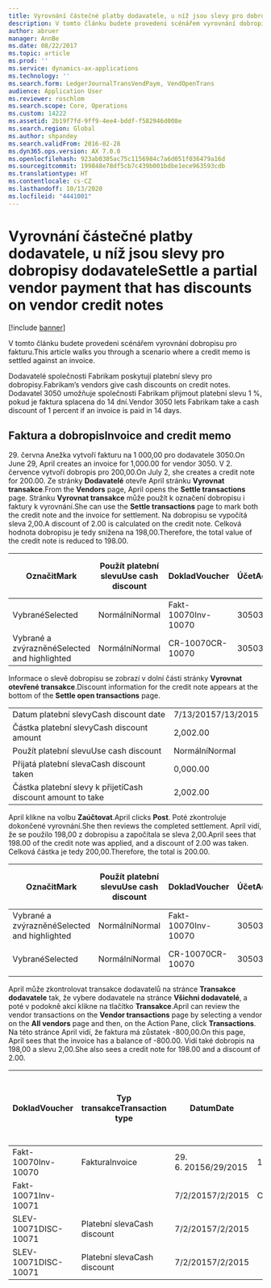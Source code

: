 ```yaml
---
title: Vyrovnání částečné platby dodavatele, u níž jsou slevy pro dobropisy dodavatele
description: V tomto článku budete provedeni scénářem vyrovnání dobropisu pro fakturu.
author: abruer
manager: AnnBe
ms.date: 08/22/2017
ms.topic: article
ms.prod: ''
ms.service: dynamics-ax-applications
ms.technology: ''
ms.search.form: LedgerJournalTransVendPaym, VendOpenTrans
audience: Application User
ms.reviewer: roschlom
ms.search.scope: Core, Operations
ms.custom: 14222
ms.assetid: 2b19f7fd-9ff9-4ee4-bddf-f582946d008e
ms.search.region: Global
ms.author: shpandey
ms.search.validFrom: 2016-02-28
ms.dyn365.ops.version: AX 7.0.0
ms.openlocfilehash: 923ab0305ac75c1156984c7a6d051f036479a16d
ms.sourcegitcommit: 199848e78df5cb7c439b001bdbe1ece963593cdb
ms.translationtype: HT
ms.contentlocale: cs-CZ
ms.lasthandoff: 10/13/2020
ms.locfileid: "4441001"
---
```

# <a name="settle-a-partial-vendor-payment-that-has-discounts-on-vendor-credit-notes"></a><span data-ttu-id="9e55b-103">Vyrovnání částečné platby dodavatele, u níž jsou slevy pro dobropisy dodavatele</span><span class="sxs-lookup"><span data-stu-id="9e55b-103">Settle a partial vendor payment that has discounts on vendor credit notes</span></span>

[!include [banner](../includes/banner.md)]

<span data-ttu-id="9e55b-104">V tomto článku budete provedeni scénářem vyrovnání dobropisu pro fakturu.</span><span class="sxs-lookup"><span data-stu-id="9e55b-104">This article walks you through a scenario where a credit memo is settled against an invoice.</span></span>

<span data-ttu-id="9e55b-105">Dodavatelé společnosti Fabrikam poskytují platební slevy pro dobropisy.</span><span class="sxs-lookup"><span data-stu-id="9e55b-105">Fabrikam’s vendors give cash discounts on credit notes.</span></span> <span data-ttu-id="9e55b-106">Dodavatel 3050 umožňuje společnosti Fabrikam přijmout platební slevu 1 %, pokud je faktura splacena do 14 dní.</span><span class="sxs-lookup"><span data-stu-id="9e55b-106">Vendor 3050 lets Fabrikam take a cash discount of 1 percent if an invoice is paid in 14 days.</span></span>

## <a name="invoice-and-credit-memo"></a><span data-ttu-id="9e55b-107">Faktura a dobropis</span><span class="sxs-lookup"><span data-stu-id="9e55b-107">Invoice and credit memo</span></span>
<span data-ttu-id="9e55b-108">29. června Anežka vytvoří fakturu na 1 000,00 pro dodavatele 3050.</span><span class="sxs-lookup"><span data-stu-id="9e55b-108">On June 29, April creates an invoice for 1,000.00 for vendor 3050.</span></span> <span data-ttu-id="9e55b-109">V 2. července vytvoří dobropis pro 200,00.</span><span class="sxs-lookup"><span data-stu-id="9e55b-109">On July 2, she creates a credit note for 200.00.</span></span> <span data-ttu-id="9e55b-110">Ze stránky **Dodavatelé** otevře April stránku **Vyrovnat transakce**.</span><span class="sxs-lookup"><span data-stu-id="9e55b-110">From the **Vendors** page, April opens the **Settle transactions** page.</span></span> <span data-ttu-id="9e55b-111">Stránku **Vyrovnat transakce** může použít k označení dobropisu i faktury k vyrovnání.</span><span class="sxs-lookup"><span data-stu-id="9e55b-111">She can use the **Settle transactions** page to mark both the credit note and the invoice for settlement.</span></span> <span data-ttu-id="9e55b-112">Na dobropisu se vypočítá sleva 2,00.</span><span class="sxs-lookup"><span data-stu-id="9e55b-112">A discount of 2.00 is calculated on the credit note.</span></span> <span data-ttu-id="9e55b-113">Celková hodnota dobropisu je tedy snížena na 198,00.</span><span class="sxs-lookup"><span data-stu-id="9e55b-113">Therefore, the total value of the credit note is reduced to 198.00.</span></span>

| <span data-ttu-id="9e55b-114">Označit</span><span class="sxs-lookup"><span data-stu-id="9e55b-114">Mark</span></span>                     | <span data-ttu-id="9e55b-115">Použít platební slevu</span><span class="sxs-lookup"><span data-stu-id="9e55b-115">Use cash discount</span></span> | <span data-ttu-id="9e55b-116">Doklad</span><span class="sxs-lookup"><span data-stu-id="9e55b-116">Voucher</span></span>   | <span data-ttu-id="9e55b-117">Účet</span><span class="sxs-lookup"><span data-stu-id="9e55b-117">Account</span></span> | <span data-ttu-id="9e55b-118">Datum</span><span class="sxs-lookup"><span data-stu-id="9e55b-118">Date</span></span>      | <span data-ttu-id="9e55b-119">Datum splatnosti</span><span class="sxs-lookup"><span data-stu-id="9e55b-119">Due date</span></span>  | <span data-ttu-id="9e55b-120">Faktura</span><span class="sxs-lookup"><span data-stu-id="9e55b-120">Invoice</span></span> | <span data-ttu-id="9e55b-121">Částka v měně transakce</span><span class="sxs-lookup"><span data-stu-id="9e55b-121">Amount in transaction currency</span></span> | <span data-ttu-id="9e55b-122">Měna</span><span class="sxs-lookup"><span data-stu-id="9e55b-122">Currency</span></span> | <span data-ttu-id="9e55b-123">Částka k vyrovnání</span><span class="sxs-lookup"><span data-stu-id="9e55b-123">Amount to settle</span></span> |
|--------------------------|-------------------|-----------|---------|-----------|-----------|---------|--------------------------------|----------|------------------|
| <span data-ttu-id="9e55b-124">Vybrané</span><span class="sxs-lookup"><span data-stu-id="9e55b-124">Selected</span></span>                 | <span data-ttu-id="9e55b-125">Normální</span><span class="sxs-lookup"><span data-stu-id="9e55b-125">Normal</span></span>            | <span data-ttu-id="9e55b-126">Fakt-10070</span><span class="sxs-lookup"><span data-stu-id="9e55b-126">Inv-10070</span></span> | <span data-ttu-id="9e55b-127">3050</span><span class="sxs-lookup"><span data-stu-id="9e55b-127">3050</span></span>    | <span data-ttu-id="9e55b-128">29. 6. 2015</span><span class="sxs-lookup"><span data-stu-id="9e55b-128">6/29/2015</span></span> | <span data-ttu-id="9e55b-129">7/29/2015</span><span class="sxs-lookup"><span data-stu-id="9e55b-129">7/29/2015</span></span> | <span data-ttu-id="9e55b-130">10070</span><span class="sxs-lookup"><span data-stu-id="9e55b-130">10070</span></span>   | <span data-ttu-id="9e55b-131">-1 000,00</span><span class="sxs-lookup"><span data-stu-id="9e55b-131">-1,000.00</span></span>                      | <span data-ttu-id="9e55b-132">USD</span><span class="sxs-lookup"><span data-stu-id="9e55b-132">USD</span></span>      | <span data-ttu-id="9e55b-133">-990,00</span><span class="sxs-lookup"><span data-stu-id="9e55b-133">-990.00</span></span>          |
| <span data-ttu-id="9e55b-134">Vybrané a zvýrazněné</span><span class="sxs-lookup"><span data-stu-id="9e55b-134">Selected and highlighted</span></span> | <span data-ttu-id="9e55b-135">Normální</span><span class="sxs-lookup"><span data-stu-id="9e55b-135">Normal</span></span>            | <span data-ttu-id="9e55b-136">CR-10070</span><span class="sxs-lookup"><span data-stu-id="9e55b-136">CR-10070</span></span>  | <span data-ttu-id="9e55b-137">3050</span><span class="sxs-lookup"><span data-stu-id="9e55b-137">3050</span></span>    | <span data-ttu-id="9e55b-138">7/2/2015</span><span class="sxs-lookup"><span data-stu-id="9e55b-138">7/2/2015</span></span>  | <span data-ttu-id="9e55b-139">7/29/2015</span><span class="sxs-lookup"><span data-stu-id="9e55b-139">7/29/2015</span></span> |         | <span data-ttu-id="9e55b-140">200,00</span><span class="sxs-lookup"><span data-stu-id="9e55b-140">200.00</span></span>                         | <span data-ttu-id="9e55b-141">USD</span><span class="sxs-lookup"><span data-stu-id="9e55b-141">USD</span></span>      | <span data-ttu-id="9e55b-142">198,00</span><span class="sxs-lookup"><span data-stu-id="9e55b-142">198.00</span></span>           |

<span data-ttu-id="9e55b-143">Informace o slevě dobropisu se zobrazí v dolní části stránky **Vyrovnat otevřené transakce**.</span><span class="sxs-lookup"><span data-stu-id="9e55b-143">Discount information for the credit note appears at the bottom of the **Settle open transactions** page.</span></span>

|                              |           |
|------------------------------|-----------|
| <span data-ttu-id="9e55b-144">Datum platební slevy</span><span class="sxs-lookup"><span data-stu-id="9e55b-144">Cash discount date</span></span>           | <span data-ttu-id="9e55b-145">7/13/2015</span><span class="sxs-lookup"><span data-stu-id="9e55b-145">7/13/2015</span></span> |
| <span data-ttu-id="9e55b-146">Částka platební slevy</span><span class="sxs-lookup"><span data-stu-id="9e55b-146">Cash discount amount</span></span>         | <span data-ttu-id="9e55b-147">2,00</span><span class="sxs-lookup"><span data-stu-id="9e55b-147">2.00</span></span>      |
| <span data-ttu-id="9e55b-148">Použít platební slevu</span><span class="sxs-lookup"><span data-stu-id="9e55b-148">Use cash discount</span></span>            | <span data-ttu-id="9e55b-149">Normální</span><span class="sxs-lookup"><span data-stu-id="9e55b-149">Normal</span></span>    |
| <span data-ttu-id="9e55b-150">Přijatá platební sleva</span><span class="sxs-lookup"><span data-stu-id="9e55b-150">Cash discount taken</span></span>          | <span data-ttu-id="9e55b-151">0,00</span><span class="sxs-lookup"><span data-stu-id="9e55b-151">0.00</span></span>      |
| <span data-ttu-id="9e55b-152">Částka platební slevy k přijetí</span><span class="sxs-lookup"><span data-stu-id="9e55b-152">Cash discount amount to take</span></span> | <span data-ttu-id="9e55b-153">2,00</span><span class="sxs-lookup"><span data-stu-id="9e55b-153">2.00</span></span>      |

<span data-ttu-id="9e55b-154">April klikne na volbu **Zaúčtovat**.</span><span class="sxs-lookup"><span data-stu-id="9e55b-154">April clicks **Post**.</span></span> <span data-ttu-id="9e55b-155">Poté zkontroluje dokončené vyrovnání.</span><span class="sxs-lookup"><span data-stu-id="9e55b-155">She then reviews the completed settlement.</span></span> <span data-ttu-id="9e55b-156">April vidí, že se použilo 198,00 z dobropisu a započítala se sleva 2,00.</span><span class="sxs-lookup"><span data-stu-id="9e55b-156">April sees that 198.00 of the credit note was applied, and a discount of 2.00 was taken.</span></span> <span data-ttu-id="9e55b-157">Celková částka je tedy 200,00.</span><span class="sxs-lookup"><span data-stu-id="9e55b-157">Therefore, the total is 200.00.</span></span>

| <span data-ttu-id="9e55b-158">Označit</span><span class="sxs-lookup"><span data-stu-id="9e55b-158">Mark</span></span>                     | <span data-ttu-id="9e55b-159">Použít platební slevu</span><span class="sxs-lookup"><span data-stu-id="9e55b-159">Use cash discount</span></span> | <span data-ttu-id="9e55b-160">Doklad</span><span class="sxs-lookup"><span data-stu-id="9e55b-160">Voucher</span></span>   | <span data-ttu-id="9e55b-161">Účet</span><span class="sxs-lookup"><span data-stu-id="9e55b-161">Account</span></span> | <span data-ttu-id="9e55b-162">Datum</span><span class="sxs-lookup"><span data-stu-id="9e55b-162">Date</span></span>      | <span data-ttu-id="9e55b-163">Datum splatnosti</span><span class="sxs-lookup"><span data-stu-id="9e55b-163">Due date</span></span>  | <span data-ttu-id="9e55b-164">Faktura</span><span class="sxs-lookup"><span data-stu-id="9e55b-164">Invoice</span></span>  | <span data-ttu-id="9e55b-165">Částka v měně transakce</span><span class="sxs-lookup"><span data-stu-id="9e55b-165">Amount in transaction currency</span></span> | <span data-ttu-id="9e55b-166">Měna</span><span class="sxs-lookup"><span data-stu-id="9e55b-166">Currency</span></span> | <span data-ttu-id="9e55b-167">Částka k vyrovnání</span><span class="sxs-lookup"><span data-stu-id="9e55b-167">Amount to settle</span></span> |
|--------------------------|-------------------|-----------|---------|-----------|-----------|----------|--------------------------------|----------|------------------|
| <span data-ttu-id="9e55b-168">Vybrané a zvýrazněné</span><span class="sxs-lookup"><span data-stu-id="9e55b-168">Selected and highlighted</span></span> | <span data-ttu-id="9e55b-169">Normální</span><span class="sxs-lookup"><span data-stu-id="9e55b-169">Normal</span></span>            | <span data-ttu-id="9e55b-170">Fakt-10070</span><span class="sxs-lookup"><span data-stu-id="9e55b-170">Inv-10070</span></span> | <span data-ttu-id="9e55b-171">3050</span><span class="sxs-lookup"><span data-stu-id="9e55b-171">3050</span></span>    | <span data-ttu-id="9e55b-172">29. 6. 2015</span><span class="sxs-lookup"><span data-stu-id="9e55b-172">6/29/2015</span></span> | <span data-ttu-id="9e55b-173">7/29/2015</span><span class="sxs-lookup"><span data-stu-id="9e55b-173">7/29/2015</span></span> | <span data-ttu-id="9e55b-174">10070</span><span class="sxs-lookup"><span data-stu-id="9e55b-174">10070</span></span>    | <span data-ttu-id="9e55b-175">-1 000,00</span><span class="sxs-lookup"><span data-stu-id="9e55b-175">-1,000.00</span></span>                      | <span data-ttu-id="9e55b-176">USD</span><span class="sxs-lookup"><span data-stu-id="9e55b-176">USD</span></span>      | <span data-ttu-id="9e55b-177">-200,00</span><span class="sxs-lookup"><span data-stu-id="9e55b-177">-200.00</span></span>          |
| <span data-ttu-id="9e55b-178">Vybrané</span><span class="sxs-lookup"><span data-stu-id="9e55b-178">Selected</span></span>                 | <span data-ttu-id="9e55b-179">Normální</span><span class="sxs-lookup"><span data-stu-id="9e55b-179">Normal</span></span>            | <span data-ttu-id="9e55b-180">CR-10070</span><span class="sxs-lookup"><span data-stu-id="9e55b-180">CR-10070</span></span>  | <span data-ttu-id="9e55b-181">3050</span><span class="sxs-lookup"><span data-stu-id="9e55b-181">3050</span></span>    | <span data-ttu-id="9e55b-182">7/2/2015</span><span class="sxs-lookup"><span data-stu-id="9e55b-182">7/2/2015</span></span>  | <span data-ttu-id="9e55b-183">7/29/2015</span><span class="sxs-lookup"><span data-stu-id="9e55b-183">7/29/2015</span></span> | <span data-ttu-id="9e55b-184">CR-10070</span><span class="sxs-lookup"><span data-stu-id="9e55b-184">CR-10070</span></span> | <span data-ttu-id="9e55b-185">200,00</span><span class="sxs-lookup"><span data-stu-id="9e55b-185">200.00</span></span>                         | <span data-ttu-id="9e55b-186">USD</span><span class="sxs-lookup"><span data-stu-id="9e55b-186">USD</span></span>      | <span data-ttu-id="9e55b-187">198,00</span><span class="sxs-lookup"><span data-stu-id="9e55b-187">198.00</span></span>           |

<span data-ttu-id="9e55b-188">April může zkontrolovat transakce dodavatelů na stránce **Transakce dodavatele** tak, že vybere dodavatele na stránce **Všichni dodavatelé**, a poté v podokně akcí klikne na tlačítko **Transakce**.</span><span class="sxs-lookup"><span data-stu-id="9e55b-188">April can review the vendor transactions on the **Vendor transactions** page by selecting a vendor on the **All vendors** page and then, on the Action Pane, click **Transactions**.</span></span> <span data-ttu-id="9e55b-189">Na této stránce April vidí, že faktura má zůstatek -800,00.</span><span class="sxs-lookup"><span data-stu-id="9e55b-189">On this page, April sees that the invoice has a balance of -800.00.</span></span> <span data-ttu-id="9e55b-190">Vidí také dobropis na 198,00 a slevu 2,00.</span><span class="sxs-lookup"><span data-stu-id="9e55b-190">She also sees a credit note for 198.00 and a discount of 2.00.</span></span>

| <span data-ttu-id="9e55b-191">Doklad</span><span class="sxs-lookup"><span data-stu-id="9e55b-191">Voucher</span></span>    | <span data-ttu-id="9e55b-192">Typ transakce</span><span class="sxs-lookup"><span data-stu-id="9e55b-192">Transaction type</span></span> | <span data-ttu-id="9e55b-193">Datum</span><span class="sxs-lookup"><span data-stu-id="9e55b-193">Date</span></span>      | <span data-ttu-id="9e55b-194">Faktura</span><span class="sxs-lookup"><span data-stu-id="9e55b-194">Invoice</span></span> | <span data-ttu-id="9e55b-195">Částka Má dáti v transakční měně</span><span class="sxs-lookup"><span data-stu-id="9e55b-195">Amount in transaction currency debit</span></span> | <span data-ttu-id="9e55b-196">Částka Dal v transakční měně</span><span class="sxs-lookup"><span data-stu-id="9e55b-196">Amount in transaction currency credit</span></span> | <span data-ttu-id="9e55b-197">Zůstatek</span><span class="sxs-lookup"><span data-stu-id="9e55b-197">Balance</span></span> | <span data-ttu-id="9e55b-198">Měna</span><span class="sxs-lookup"><span data-stu-id="9e55b-198">Currency</span></span> |
|------------|------------------|-----------|---------|--------------------------------------|---------------------------------------|---------|----------|
| <span data-ttu-id="9e55b-199">Fakt-10070</span><span class="sxs-lookup"><span data-stu-id="9e55b-199">Inv-10070</span></span>  | <span data-ttu-id="9e55b-200">Faktura</span><span class="sxs-lookup"><span data-stu-id="9e55b-200">Invoice</span></span>          | <span data-ttu-id="9e55b-201">29. 6. 2015</span><span class="sxs-lookup"><span data-stu-id="9e55b-201">6/29/2015</span></span> | <span data-ttu-id="9e55b-202">10070</span><span class="sxs-lookup"><span data-stu-id="9e55b-202">10070</span></span>   |                                      | <span data-ttu-id="9e55b-203">1 000,00</span><span class="sxs-lookup"><span data-stu-id="9e55b-203">1,000.00</span></span>                              | <span data-ttu-id="9e55b-204">-800,00</span><span class="sxs-lookup"><span data-stu-id="9e55b-204">-800.00</span></span> | <span data-ttu-id="9e55b-205">USD</span><span class="sxs-lookup"><span data-stu-id="9e55b-205">USD</span></span>      |
| <span data-ttu-id="9e55b-206">Fakt-10071</span><span class="sxs-lookup"><span data-stu-id="9e55b-206">Inv-10071</span></span>  |                  | <span data-ttu-id="9e55b-207">7/2/2015</span><span class="sxs-lookup"><span data-stu-id="9e55b-207">7/2/2015</span></span>  | <span data-ttu-id="9e55b-208">CR10071</span><span class="sxs-lookup"><span data-stu-id="9e55b-208">CR10071</span></span> | <span data-ttu-id="9e55b-209">200,00</span><span class="sxs-lookup"><span data-stu-id="9e55b-209">200.00</span></span>                               |                                       | <span data-ttu-id="9e55b-210">0,00</span><span class="sxs-lookup"><span data-stu-id="9e55b-210">0.00</span></span>    | <span data-ttu-id="9e55b-211">USD</span><span class="sxs-lookup"><span data-stu-id="9e55b-211">USD</span></span>      |
| <span data-ttu-id="9e55b-212">SLEV-10071</span><span class="sxs-lookup"><span data-stu-id="9e55b-212">DISC-10071</span></span> |  <span data-ttu-id="9e55b-213">Platební sleva</span><span class="sxs-lookup"><span data-stu-id="9e55b-213">Cash discount</span></span>   | <span data-ttu-id="9e55b-214">7/2/2015</span><span class="sxs-lookup"><span data-stu-id="9e55b-214">7/2/2015</span></span>  |         | <span data-ttu-id="9e55b-215">2,00</span><span class="sxs-lookup"><span data-stu-id="9e55b-215">2.00</span></span>                                 |                                       | <span data-ttu-id="9e55b-216">0,00</span><span class="sxs-lookup"><span data-stu-id="9e55b-216">0.00</span></span>    | <span data-ttu-id="9e55b-217">USD</span><span class="sxs-lookup"><span data-stu-id="9e55b-217">USD</span></span>      |
| <span data-ttu-id="9e55b-218">SLEV-10071</span><span class="sxs-lookup"><span data-stu-id="9e55b-218">DISC-10071</span></span> |  <span data-ttu-id="9e55b-219">Platební sleva</span><span class="sxs-lookup"><span data-stu-id="9e55b-219">Cash discount</span></span>   | <span data-ttu-id="9e55b-220">7/2/2015</span><span class="sxs-lookup"><span data-stu-id="9e55b-220">7/2/2015</span></span>  |         |                                      | <span data-ttu-id="9e55b-221">2,00</span><span class="sxs-lookup"><span data-stu-id="9e55b-221">2.00</span></span>                                  | <span data-ttu-id="9e55b-222">0,00</span><span class="sxs-lookup"><span data-stu-id="9e55b-222">0.00</span></span>    | <span data-ttu-id="9e55b-223">USD</span><span class="sxs-lookup"><span data-stu-id="9e55b-223">USD</span></span>      |





